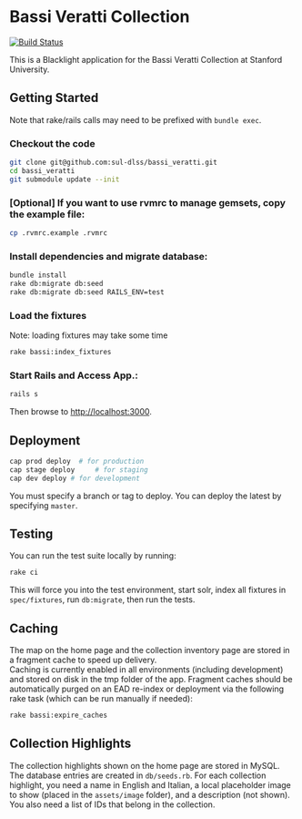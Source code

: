 # Bassi Veratti Collection

[![Build Status](https://travis-ci.org/sul-dlss/bassi_veratti.svg?branch=master)](https://travis-ci.org/sul-dlss/bassi_veratti) 

This is a Blacklight application for the Bassi Veratti Collection at Stanford University.

## Getting Started

Note that rake/rails calls may need to be prefixed with `bundle exec`.

### Checkout the code
```bash
git clone git@github.com:sul-dlss/bassi_veratti.git
cd bassi_veratti
git submodule update --init
```

### [Optional] If you want to use rvmrc to manage gemsets, copy the example file:
```bash
cp .rvmrc.example .rvmrc
```

### Install dependencies and migrate database:
```bash
bundle install
rake db:migrate db:seed
rake db:migrate db:seed RAILS_ENV=test
```

### Load the fixtures
Note: loading fixtures may take some time
```bash
rake bassi:index_fixtures
```

### Start Rails and Access App.:
```bash
rails s
```

Then browse to <http://localhost:3000>.

## Deployment
```bash
cap prod deploy  # for production
cap stage deploy     # for staging
cap dev deploy # for development
```

You must specify a branch or tag to deploy.  You can deploy the latest by specifying `master`.

## Testing

You can run the test suite locally by running:

```bash
rake ci
```

This will force you into the test environment, start solr, index all fixtures in `spec/fixtures`, run `db:migrate`,
then run the tests.

## Caching

The map on the home page and the collection inventory page are stored in a fragment cache to speed up delivery.  
Caching is currently enabled in all environments (including development) and stored on disk in the tmp folder of the app.
Fragment caches should be automatically purged on an EAD re-index or deployment via the following rake task (which
can be run manually if needed):

```bash
rake bassi:expire_caches
```

## Collection Highlights

The collection highlights shown on the home page are stored in MySQL.  The database entries are created in `db/seeds.rb`.
For each collection highlight, you need a name in English and Italian, a local placeholder image to show (placed in the `assets/image` folder), and a description (not shown).
You also need a list of IDs that belong in the collection.
